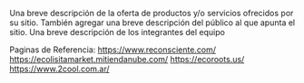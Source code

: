 Una breve descripción de la oferta de productos y/o servicios ofrecidos por su sitio. También agregar una breve descripción del público al que apunta el sitio.
Una breve descripción de los integrantes del equipo

Paginas de Referencia:
https://www.reconsciente.com/
https://ecolisitamarket.mitiendanube.com/
https://ecoroots.us/
https://www.2cool.com.ar/
